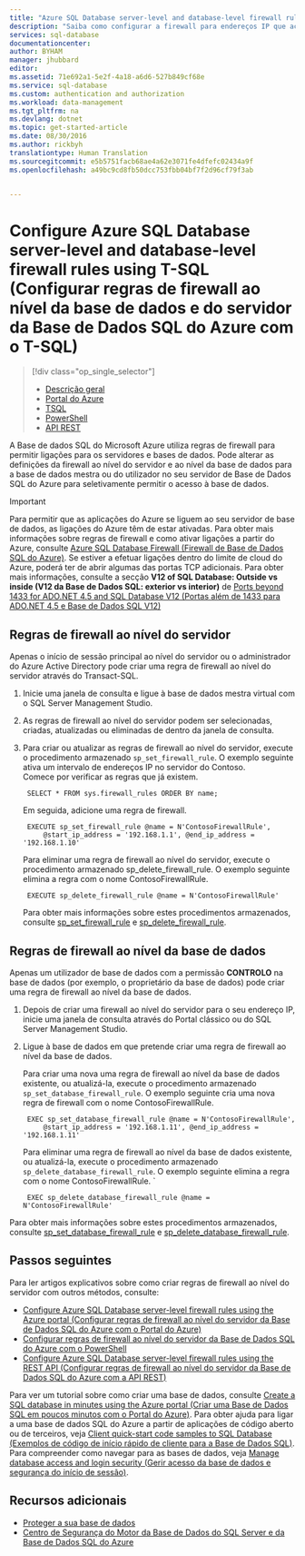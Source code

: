 ```yaml
---
title: "Azure SQL Database server-level and database-level firewall rules using T-SQL (Regras de firewall ao nível da base de dados e do servidor da Base de Dados SQL do Azure com o T-SQL) | Microsoft Docs"
description: "Saiba como configurar a firewall para endereços IP que acedem a bases de dados SQL do Azure."
services: sql-database
documentationcenter: 
author: BYHAM
manager: jhubbard
editor: 
ms.assetid: 71e692a1-5e2f-4a18-a6d6-527b849cf68e
ms.service: sql-database
ms.custom: authentication and authorization
ms.workload: data-management
ms.tgt_pltfrm: na
ms.devlang: dotnet
ms.topic: get-started-article
ms.date: 08/30/2016
ms.author: rickbyh
translationtype: Human Translation
ms.sourcegitcommit: e5b5751facb68ae4a62e3071fe4dfefc02434a9f
ms.openlocfilehash: a49bc9cd8fb50dcc753fbb04bf7f2d96cf79f3ab


---
```

# <a name="configure-azure-sql-database-server-level-and-database-level-firewall-rules-using-t-sql"></a>Configure Azure SQL Database server-level and database-level firewall rules using T-SQL (Configurar regras de firewall ao nível da base de dados e do servidor da Base de Dados SQL do Azure com o T-SQL)
> [!div class="op_single_selector"]
> * [Descrição geral](sql-database-firewall-configure.md)
> * [Portal do Azure](sql-database-configure-firewall-settings.md)
> * [TSQL](sql-database-configure-firewall-settings-tsql.md)
> * [PowerShell](sql-database-configure-firewall-settings-powershell.md)
> * [API REST](sql-database-configure-firewall-settings-rest.md)
> 
> 

A Base de dados SQL do Microsoft Azure utiliza regras de firewall para permitir ligações para os servidores e bases de dados. Pode alterar as definições da firewall ao nível do servidor e ao nível da base de dados para a base de dados mestra ou do utilizador no seu servidor de Base de Dados SQL do Azure para seletivamente permitir o acesso à base de dados.

> [!IMPORTANT]
> Para permitir que as aplicações do Azure se liguem ao seu servidor de base de dados, as ligações do Azure têm de estar ativadas. Para obter mais informações sobre regras de firewall e como ativar ligações a partir do Azure, consulte [Azure SQL Database Firewall (Firewall de Base de Dados SQL do Azure)](sql-database-firewall-configure.md). Se estiver a efetuar ligações dentro do limite de cloud do Azure, poderá ter de abrir algumas das portas TCP adicionais. Para obter mais informações, consulte a secção **V12 of SQL Database: Outside vs inside (V12 da Base de Dados SQL: exterior vs interior)** de [Ports beyond 1433 for ADO.NET 4.5 and SQL Database V12 (Portas além de 1433 para ADO.NET 4.5 e Base de Dados SQL V12)](sql-database-develop-direct-route-ports-adonet-v12.md)
> 
> 

## <a name="server-level-firewall-rules"></a>Regras de firewall ao nível do servidor
Apenas o início de sessão principal ao nível do servidor ou o administrador do Azure Active Directory pode criar uma regra de firewall ao nível do servidor através do Transact-SQL.

1. Inicie uma janela de consulta e ligue à base de dados mestra virtual com o SQL Server Management Studio.
2. As regras de firewall ao nível do servidor podem ser selecionadas, criadas, atualizadas ou eliminadas de dentro da janela de consulta.
3. Para criar ou atualizar as regras de firewall ao nível do servidor, execute o procedimento armazenado `sp_set_firewall_rule`. O exemplo seguinte ativa um intervalo de endereços IP no servidor do Contoso.<br/>Comece por verificar as regras que já existem.
   
        SELECT * FROM sys.firewall_rules ORDER BY name;
   
    Em seguida, adicione uma regra de firewall.
   
        EXECUTE sp_set_firewall_rule @name = N'ContosoFirewallRule',
            @start_ip_address = '192.168.1.1', @end_ip_address = '192.168.1.10'
   
    Para eliminar uma regra de firewall ao nível do servidor, execute o procedimento armazenado sp_delete_firewall_rule. O exemplo seguinte elimina a regra com o nome ContosoFirewallRule.
   
        EXECUTE sp_delete_firewall_rule @name = N'ContosoFirewallRule'
   
   Para obter mais informações sobre estes procedimentos armazenados, consulte [sp_set_firewall_rule](https://msdn.microsoft.com/library/dn270017.aspx) e [sp_delete_firewall_rule](https://msdn.microsoft.com/library/dn270024.aspx).

## <a name="database-level-firewall-rules"></a>Regras de firewall ao nível da base de dados
Apenas um utilizador de base de dados com a permissão **CONTROLO** na base de dados (por exemplo, o proprietário da base de dados) pode criar uma regra de firewall ao nível da base de dados.

1. Depois de criar uma firewall ao nível do servidor para o seu endereço IP, inicie uma janela de consulta através do Portal clássico ou do SQL Server Management Studio.
2. Ligue à base de dados em que pretende criar uma regra de firewall ao nível da base de dados.
   
    Para criar uma nova uma regra de firewall ao nível da base de dados existente, ou atualizá-la, execute o procedimento armazenado `sp_set_database_firewall_rule`. O exemplo seguinte cria uma nova regra de firewall com o nome ContosoFirewallRule.
   
        EXEC sp_set_database_firewall_rule @name = N'ContosoFirewallRule', 
            @start_ip_address = '192.168.1.11', @end_ip_address = '192.168.1.11'
   
    Para eliminar uma regra de firewall ao nível da base de dados existente, ou atualizá-la, execute o procedimento armazenado `sp_delete_database_firewall_rule`. O exemplo seguinte elimina a regra com o nome ContosoFirewallRule.
   `
   
        EXEC sp_delete_database_firewall_rule @name = N'ContosoFirewallRule'

Para obter mais informações sobre estes procedimentos armazenados, consulte [sp_set_database_firewall_rule](https://msdn.microsoft.com/library/dn270010.aspx) e [sp_delete_database_firewall_rule](https://msdn.microsoft.com/library/dn270030.aspx).

## <a name="next-steps"></a>Passos seguintes
Para ler artigos explicativos sobre como criar regras de firewall ao nível do servidor com outros métodos, consulte: 

* [Configure Azure SQL Database server-level firewall rules using the Azure portal (Configurar regras de firewall ao nível do servidor da Base de Dados SQL do Azure com o Portal do Azure)](sql-database-configure-firewall-settings.md)
* [Configurar regras de firewall ao nível do servidor da Base de Dados SQL do Azure com o PowerShell](sql-database-configure-firewall-settings-powershell.md)
* [Configure Azure SQL Database server-level firewall rules using the REST API (Configurar regras de firewall ao nível do servidor da Base de Dados SQL do Azure com a API REST)](sql-database-configure-firewall-settings-rest.md)

Para ver um tutorial sobre como criar uma base de dados, consulte [Create a SQL database in minutes using the Azure portal (Criar uma Base de Dados SQL em poucos minutos com o Portal do Azure)](sql-database-get-started.md).
Para obter ajuda para ligar a uma base de dados SQL do Azure a partir de aplicações de código aberto ou de terceiros, veja [Client quick-start code samples to SQL Database (Exemplos de código de início rápido de cliente para a Base de Dados SQL)](https://msdn.microsoft.com/library/azure/ee336282.aspx).
Para compreender como navegar para as bases de dados, veja [Manage database access and login security (Gerir acesso da base de dados e segurança do início de sessão)](https://msdn.microsoft.com/library/azure/ee336235.aspx).

## <a name="additional-resources"></a>Recursos adicionais
* [Proteger a sua base de dados](sql-database-security-overview.md)
* [Centro de Segurança do Motor da Base de Dados do SQL Server e da Base de Dados SQL do Azure](https://msdn.microsoft.com/library/bb510589)




<!--HONumber=Dec16_HO4-->



